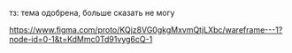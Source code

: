 тз: тема одобрена, больше сказать не могу

https://www.figma.com/proto/KQjz8VG0gkgMxvmQtjLXbc/wareframe---1?node-id=0-1&t=KdMmc0Td91vyg6cQ-1
